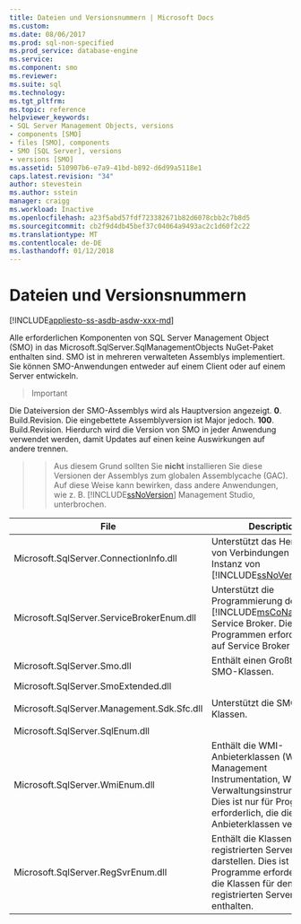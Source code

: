 ```yaml
---
title: Dateien und Versionsnummern | Microsoft Docs
ms.custom: 
ms.date: 08/06/2017
ms.prod: sql-non-specified
ms.prod_service: database-engine
ms.service: 
ms.component: smo
ms.reviewer: 
ms.suite: sql
ms.technology: 
ms.tgt_pltfrm: 
ms.topic: reference
helpviewer_keywords:
- SQL Server Management Objects, versions
- components [SMO]
- files [SMO], components
- SMO [SQL Server], versions
- versions [SMO]
ms.assetid: 510907b6-e7a9-41bd-b892-d6d99a5118e1
caps.latest.revision: "34"
author: stevestein
ms.author: sstein
manager: craigg
ms.workload: Inactive
ms.openlocfilehash: a23f5abd57fdf723382671b82d6078cbb2c7b8d5
ms.sourcegitcommit: cb2f9d4db45bef37c04064a9493ac2c1d60f2c22
ms.translationtype: MT
ms.contentlocale: de-DE
ms.lasthandoff: 01/12/2018
---
```

# <a name="files-and-version-numbers"></a>Dateien und Versionsnummern
[!INCLUDE[appliesto-ss-asdb-asdw-xxx-md](../../includes/appliesto-ss-asdb-asdw-xxx-md.md)]

  Alle erforderlichen Komponenten von SQL Server Management Object (SMO) in das Microsoft.SqlServer.SqlManagementObjects NuGet-Paket enthalten sind. SMO ist in mehreren verwalteten Assemblys implementiert. Sie können SMO-Anwendungen entweder auf einem Client oder auf einem Server entwickeln.  

>>[!Important]
Die Dateiversion der SMO-Assemblys wird als Hauptversion angezeigt. **0**. Build.Revision. Die eingebettete Assemblyversion ist Major jedoch. **100**. Build.Revision. Hierdurch wird die Version von SMO in jeder Anwendung verwendet werden, damit Updates auf einen keine Auswirkungen auf andere trennen.
>>
>>Aus diesem Grund sollten Sie **nicht** installieren Sie diese Versionen der Assemblys zum globalen Assemblycache (GAC). Auf diese Weise kann bewirken, dass andere Anwendungen, wie z. B. [!INCLUDE[ssNoVersion](../../includes/ssnoversion-md.md)] Management Studio, unterbrochen. 
  
|File|Description|  
|-----------|-----------------|  
|Microsoft.SqlServer.ConnectionInfo.dll|Unterstützt das Herstellen von Verbindungen mit einer Instanz von [!INCLUDE[ssNoVersion](../../includes/ssnoversion-md.md)].|  
|Microsoft.SqlServer.ServiceBrokerEnum.dll|Unterstützt die Programmierung des [!INCLUDE[msCoName](../../includes/msconame-md.md)] Service Broker. Dies ist nur in Programmen erforderlich, die auf Service Broker zugreifen.|  
|Microsoft.SqlServer.Smo.dll|Enthält einen Großteil der SMO-Klassen.|  
|Microsoft.SqlServer.SmoExtended.dll<br /><br /> Microsoft.SqlServer.Management.Sdk.Sfc.dll<br /><br /> Microsoft.SqlServer.SqlEnum.dll|Unterstützt die SMO-Klassen.|  
|Microsoft.SqlServer.WmiEnum.dll|Enthält die WMI-Anbieterklassen (Windows Management Instrumentation, Windows-Verwaltungsinstrumentation). Dies ist nur für Programme erforderlich, die die WMI-Anbieterklassen verwenden.|  
|Microsoft.SqlServer.RegSvrEnum.dll|Enthält die Klassen, die den registrierten Server darstellen. Dies ist nur für Programme erforderlich, die die Klassen für den registrierten Server enthalten.|  
  
  
